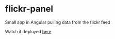 # flickr-panel
Small app in Angular pulling data from the flickr feed

Watch it deployed [here](https://flickrbrowser.herokuapp.com/#/)
